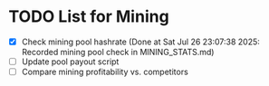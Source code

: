 # TODO List for Mining

- [x] Check mining pool hashrate  (Done at Sat Jul 26 23:07:38 2025: Recorded mining pool check in MINING_STATS.md)
- [ ] Update pool payout script
- [ ] Compare mining profitability vs. competitors